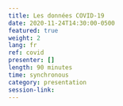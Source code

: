 ```yaml
---
title: Les données COVID-19
date: 2020-11-24T14:30:00-0500
featured: true
weight: 2
lang: fr
ref: covid
presenter: []
length: 90 minutes
time: synchronous
category: presentation
session-link:
---
```


